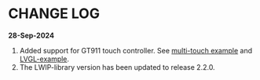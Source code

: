 # CHANGE LOG

**28-Sep-2024**
1. Added support for GT911 touch controller. See [multi-touch example](./src/twi/gt911) and [LVGL-example](./src/gui/lvgl9).
2. The LWIP-library version has been updated to release 2.2.0.



